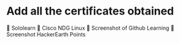 # Add all the certificates obtained </br>

:pushpin: Sololearn
:pushpin: Cisco NDG Linux
:pushpin: Screenshot of Github Learning
:pushpin: Screenshot HackerEarth Points